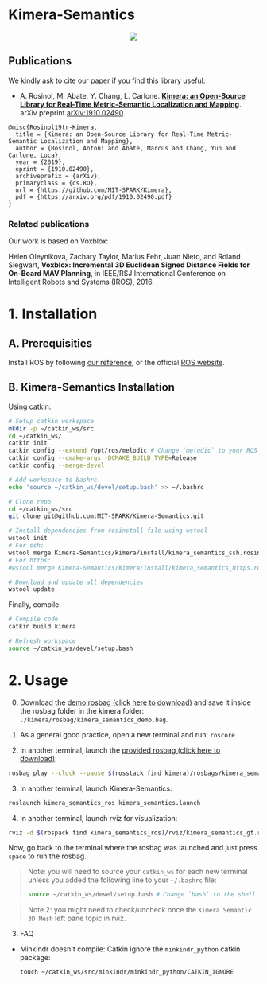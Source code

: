 # Kimera-Semantics

<div align="center">
    <img src="kimera/docs/media/kimera_semantics.gif">
</div>

## Publications

We kindly ask to cite our paper if you find this library useful:

 - A. Rosinol, M. Abate, Y. Chang, L. Carlone. [**Kimera: an Open-Source Library for Real-Time Metric-Semantic Localization and Mapping**](https://arxiv.org/abs/1910.02490). arXiv preprint [arXiv:1910.02490](https://arxiv.org/abs/1910.02490).
 ```
 @misc{Rosinol19tr-Kimera,
   title = {Kimera: an Open-Source Library for Real-Time Metric-Semantic Localization and Mapping},
   author = {Rosinol, Antoni and Abate, Marcus and Chang, Yun and Carlone, Luca},
   year = {2019},
   eprint = {1910.02490},
   archiveprefix = {arXiv},
   primaryclass = {cs.RO},
   url = {https://github.com/MIT-SPARK/Kimera},
   pdf = {https://arxiv.org/pdf/1910.02490.pdf}
 }
```

### Related publications

Our work is based on Voxblox:

Helen Oleynikova, Zachary Taylor, Marius Fehr, Juan Nieto, and Roland Siegwart, **Voxblox: Incremental 3D Euclidean Signed Distance Fields for On-Board MAV Planning**, in IEEE/RSJ International Conference on Intelligent Robots and Systems (IROS), 2016.

# 1. Installation

## A. Prerequisities

Install ROS by following [our reference](./kimera/docs/ros_installation.md), or the official [ROS website](https://www.ros.org/install/).

## B. Kimera-Semantics Installation

Using [catkin](http://wiki.ros.org/catkin):

```bash
# Setup catkin workspace
mkdir -p ~/catkin_ws/src
cd ~/catkin_ws/
catkin init
catkin config --extend /opt/ros/melodic # Change `melodic` to your ROS distro
catkin config --cmake-args -DCMAKE_BUILD_TYPE=Release
catkin config --merge-devel

# Add workspace to bashrc.
echo 'source ~/catkin_ws/devel/setup.bash' >> ~/.bashrc

# Clone repo
cd ~/catkin_ws/src
git clone git@github.com:MIT-SPARK/Kimera-Semantics.git

# Install dependencies from rosinstall file using wstool
wstool init
# For ssh:
wstool merge Kimera-Semantics/kimera/install/kimera_semantics_ssh.rosinstall
# For https:
#wstool merge Kimera-Semantics/kimera/install/kimera_semantics_https.rosinstall

# Download and update all dependencies
wstool update
```

Finally, compile:

```bash
# Compile code
catkin build kimera

# Refresh workspace
source ~/catkin_ws/devel/setup.bash
```

# 2. Usage

  0. Download the [demo rosbag (click here to download)](https://drive.google.com/open?id=1jpuE6tMDoJyNq2Wu2EsVAc1r3e7qteUf) and save it inside the rosbag folder in the kimera folder: `./kimera/rosbag/kimera_semantics_demo.bag`.

  1. As a general good practice, open a new terminal and run: `roscore`

  2. In another terminal, launch the [provided rosbag (click here to download)](https://drive.google.com/open?id=1jpuE6tMDoJyNq2Wu2EsVAc1r3e7qteUf):
  ```bash
  rosbag play --clock --pause $(rosstack find kimera)/rosbags/kimera_semantics_demo.bag
  ```

  3. In another terminal, launch Kimera-Semantics:
  ```bash
  roslaunch kimera_semantics_ros kimera_semantics.launch
  ```

  4. In another terminal, launch rviz for visualization:
  ```bash
  rviz -d $(rospack find kimera_semantics_ros)/rviz/kimera_semantics_gt.rviz
  ```

  Now, go back to the terminal where the rosbag was launched and just press `space` to run the rosbag.

  > Note: you will need to source your `catkin_ws` for each new terminal unless you added the following line to your `~/.bashrc` file:
  > ```bash
  > source ~/catkin_ws/devel/setup.bash # Change `bash` to the shell you use.
  > ```

  > Note 2: you might need to check/uncheck once the `Kimera Semantic 3D Mesh` left pane topic in rviz.

  3. FAQ

  - Minkindr doesn't compile:
    Catkin ignore the `minkindr_python` catkin package:
    ```
    touch ~/catkin_ws/src/minkindr/minkindr_python/CATKIN_IGNORE
    ```
